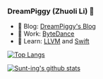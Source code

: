 ### DreamPiggy (Zhuoli Li) 👋

- 📝 Blog: [DreamPiggy's Blog](http://dreampiggy.com/)
- 🔭 Work: [ByteDance](https://www.bytedance.com/en/)
- 🌱 Learn: [LLVM](https://llvm.org/) and [Swift](https://swift.org/)

[![Top Langs](https://github-readme-stats.vercel.app/api/top-langs/?username=dreampiggy&layout=compact)]([https://github.com/dreampiggy/github-readme-stats](https://github.com/anuraghazra/github-readme-stats))

[![Sunt-ing's github stats](https://github-readme-stats.vercel.app/api?username=dreampiggy&show_icons=true)]([https://github.com/dreampiggy/github-readme-stats](https://github.com/anuraghazra/github-readme-stats))
